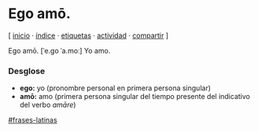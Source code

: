 # Ego amō.
[ [inicio](https://github.com/jucardus/jucardus.github.io/blob/main/index.md) · [índice](https://github.com/jucardus/jucardus.github.io/blob/main/indice.md) · [etiquetas](https://github.com/jucardus/jucardus.github.io/blob/main/etiquetas.md) · [actividad](https://github.com/jucardus/jucardus.github.io/blob/main/actividad.md) · [compartir](https://x.com/intent/tweet?text=Ego+am%C5%8D.+%E2%80%94+Frases+latinas%0A%0A%E2%86%92+https%3A%2F%2Fgithub.com%2Fjucardus%2Fjucardus.github.io%2Fblob%2Fmain%2Fe%2Fg%2Fo%2Fego-amo.md%0A%0A%23frases_latinas_jucardus) ]

Ego amō. [ˈe.go ˈa.moː] Yo amo.

### Desglose

* **ego:** yo (pronombre personal en primera persona singular)
* **amō:** amo (primera persona singular del tiempo presente del indicativo del verbo _amāre_)

[#frases-latinas](https://github.com/jucardus/jucardus.github.io/blob/main/f/r/frases-latinas.md)

